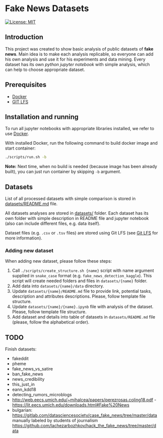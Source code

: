 # Fake News Datasets

[![License: MIT](https://img.shields.io/badge/License-MIT-green.svg)](https://opensource.org/licenses/MIT)


## Introduction

This project was created to show basic analysis of public datasets of **fake news**. Main idea is to make each analysis replicable, so everyone can add his own analysis and use it for his experiments and data mining. Every dataset has its own *python jupyter notebook* with simple analysis, which can help to choose appropriate dataset.

## Prerequisites

* [Docker](https://www.docker.com/)
* [GIT LFS](https://git-lfs.github.com/)

## Installation and running

To run all jupyter notebooks with appropriate libraries installed, we refer to use [Docker](https://www.docker.com/).

With installed Docker, run the following command to build docker image and start container:
```bash
./scripts/run.sh -b
```
**Note:** Next time, when no build is needed (because image has been already built), you can just run container by skipping `-b` argument.

## Datasets

List of all processed datasets with simple comparison is stored in [datasets/README.md](./datasets/README.md) file.

All datasets analyses are stored in [datasets/](./datasets/) folder. Each dataset has its own folder with simple description in README file and jupyter notebook (also can include different files, e.g. data itself).

Dataset files (e.g. `.csv` or `.tsv` files) are stored using Git LFS (see [Git LFS](https://git-lfs.github.com/) for more information).

### Adding new dataset

When adding new dataset, please follow these steps:

1. Call `./scripts/create_structure.sh {name}` script with name argument supplied in `snake_case` format (e.g. `fake_news_detection_kaggle`). This script will create needed folders and files in `datasets/{name}` folder.
1. Add data into `datasets/{name}/data` directory.
1. Update `datasets/{name}/README.md` file to provide link, potential tasks, description and attributes descriptions. Please, follow template file structure.
1. Update `datasets/{name}/{name}.ipynb` file with analysis of the dataset. Please, follow template file structure.
1. Add dataset and details into table of datasets in `datasets/README.md` file (please, follow the alphabetical order).


## TODO

Finish datasets:
* fakeddit
* pheme
* fake_news_vs_satire
* ban_fake_news
* news_credibility
* this_just_in
* eann_kdd18
* detecting_rumors_microblogs
* http://web.eecs.umich.edu/~mihalcea/papers/perezrosas.coling18.pdf - https://lit.eecs.umich.edu/downloads.html#Fake%20News
* bulgarian: https://gitlab.com/datasciencesociety/case_fake_news/tree/master/data manually labeled by students of journalism https://github.com/lachezarbozhkov/hack_the_fake_news/tree/master/data
